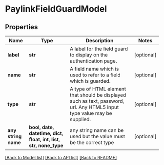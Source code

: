 # PaylinkFieldGuardModel


## Properties
Name | Type | Description | Notes
------------ | ------------- | ------------- | -------------
**label** | **str** | A label for the field guard to display on the authentication page. | [optional] 
**name** | **str** | A field name which is used to refer to a field which is guarded. | [optional] 
**type** | **str** | A type of HTML element that should be displayed such as text, password, url. Any HTML5 input type value may be supplied. | [optional] 
**any string name** | **bool, date, datetime, dict, float, int, list, str, none_type** | any string name can be used but the value must be the correct type | [optional]

[[Back to Model list]](../README.md#documentation-for-models) [[Back to API list]](../README.md#documentation-for-api-endpoints) [[Back to README]](../README.md)


